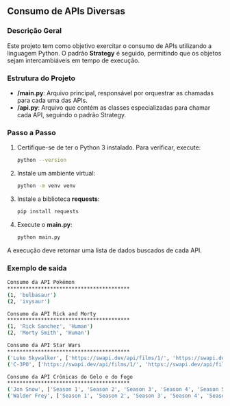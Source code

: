 ## Consumo de APIs Diversas

### Descrição Geral
Este projeto tem como objetivo exercitar o consumo de APIs utilizando a linguagem Python. O padrão **Strategy** é seguido, permitindo que os objetos sejam intercambiáveis em tempo de execução.

### Estrutura do Projeto
- **/main.py**: Arquivo principal, responsável por orquestrar as chamadas para cada uma das APIs.
- **/api.py**: Arquivo que contém as classes especializadas para chamar cada API, seguindo o padrão Strategy.

### Passo a Passo

1. Certifique-se de ter o Python 3 instalado. Para verificar, execute:

    ```bash
    python --version
    ```

2. Instale um ambiente virtual:

    ```bash
    python -m venv venv
    ```

3. Instale a biblioteca **requests**:

    ```bash
    pip install requests
    ```

4. Execute o **main.py**:

    ```bash
    python main.py
    ```

A execução deve retornar uma lista de dados buscados de cada API.

### Exemplo de saída

```bash
Consumo da API Pokémon
****************************************
(1, 'bulbasaur')
(2, 'ivysaur')

Consumo da API Rick and Morty
****************************************
(1, 'Rick Sanchez', 'Human')
(2, 'Morty Smith', 'Human')

Consumo da API Star Wars
****************************************
('Luke Skywalker', ['https://swapi.dev/api/films/1/', 'https://swapi.dev/api/films/2/', 'https://swapi.dev/api/films/3/', 'https://swapi.dev/api/films/6/'])
('C-3PO', ['https://swapi.dev/api/films/1/', 'https://swapi.dev/api/films/2/', 'https://swapi.dev/api/films/3/', 'https://swapi.dev/api/films/4/', 'https://swapi.dev/api/films/5/', 'https://swapi.dev/api/films/6/'])

Consumo da API Crônicas do Gelo e do Fogo
****************************************
('Jon Snow', ['Season 1', 'Season 2', 'Season 3', 'Season 4', 'Season 5', 'Season 6'])
('Walder Frey', ['Season 1', 'Season 2', 'Season 3', 'Season 4', 'Season 6'])

```
